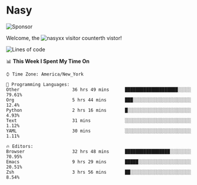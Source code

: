 # Nasy

<!--
<p align="center">
<img height="200" src="https://github-readme-stats.vercel.app/api?username=nasyxx&count_private=true&show_icons=true&theme=dracula&include_all_commits=true"/>
<img height="200" src="https://github-readme-stats.vercel.app/api/top-langs/?username=nasyxx&theme=dracula&hide=html,jupyter+notebook&count_private=true&show_icons=true"/>
</p>

  
----------------
-->

![Sponsor](https://img.shields.io/static/v1.svg?label=Sponsor&message=%E2%9D%A4&logo=GitHub&style=flat&color=pink)
 
Welcome, the ![nasyxx visitor counter](https://count.getloli.com/get/@nasyxx?theme=rule34)th vistor!
 
<!--START_SECTION:waka-->
![Lines of code](https://img.shields.io/badge/From%20Hello%20World%20I%27ve%20Written-599891%20lines%20of%20code-blue)

📊 **This Week I Spent My Time On** 

```text
⌚︎ Time Zone: America/New_York

💬 Programming Languages: 
Other                    36 hrs 49 mins      ████████████████████░░░░░   79.61% 
Org                      5 hrs 44 mins       ███░░░░░░░░░░░░░░░░░░░░░░   12.4% 
Python                   2 hrs 16 mins       █░░░░░░░░░░░░░░░░░░░░░░░░   4.93% 
Text                     31 mins             ░░░░░░░░░░░░░░░░░░░░░░░░░   1.12% 
YAML                     30 mins             ░░░░░░░░░░░░░░░░░░░░░░░░░   1.11%

🔥 Editors: 
Browser                  32 hrs 48 mins      █████████████████░░░░░░░░   70.95% 
Emacs                    9 hrs 29 mins       █████░░░░░░░░░░░░░░░░░░░░   20.51% 
Zsh                      3 hrs 56 mins       ██░░░░░░░░░░░░░░░░░░░░░░░   8.54%

```


<!--END_SECTION:waka-->

<!-- ![visitors](https://visitor-badge.laobi.icu/badge?page_id=nasyxx.nasyxx) -->
